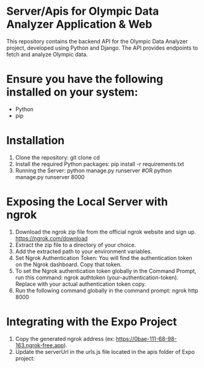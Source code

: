 # Server/Apis for Olympic Data Analyzer Application & Web
  This repository contains the backend API for the Olympic Data Analyzer project, developed using Python and Django. 
  The API provides endpoints to fetch and analyze Olympic data.

# Ensure you have the following installed on your system:
  - Python
  - pip
    
# Installation
  1. Clone the repository: git clone cd
  2. Install the required Python packages: pip install -r requirements.txt
  3. Running the Server: python manage.py runserver #OR python manage.py runserver 8000
     
# Exposing the Local Server with ngrok
  1. Download the ngrok zip file from the official ngrok website and sign up. https://ngrok.com/download
  2. Extract the zip file to a directory of your choice.
  3. Add the extracted path to your environment variables.
  4. Set Ngrok Authentication Token: You will find the authentication token on the Ngrok dashboard. Copy that token.
  5. To set the Ngrok authentication token globally in the Command Prompt, run this command: ngrok authtoken (your-authentication-token). Replace with your actual authentication token copy.
  6. Run the following command globally in the command prompt: ngrok http 8000

# Integrating with the Expo Project
  1. Copy the generated ngrok address (ex: https://0bae-111-68-98-163.ngrok-free.app).
  2. Update the serverUrl in the urls.js file located in the apis folder of Expo project:
